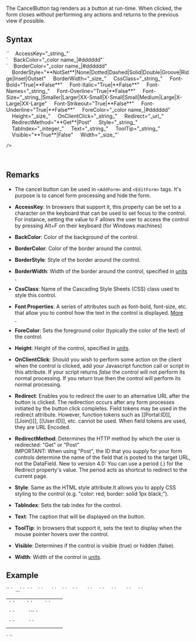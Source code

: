 # <CancelButton>

<a name="top"></a>



The CancelButton tag renders as a button at run-time. When clicked, the form closes without performing any actions and returns to the previous view if possible.

<a name="syntax"></a>

## Syntax

<div>`<cancelbutton`  

<div>`    AccessKey="_string_"`</div>

<div>`    BackColor="_color name_|#dddddd"`</div>

<div>`    BorderColor="_color name_|#dddddd"  
    BorderStyle="**NotSet**|None|Dotted|Dashed|Solid|Double|Groove|Ridge|Inset|Outset"  
    BorderWidth="_size_"  
    CssClass="_string_"  
    Font-Bold="True|**False**"  
    Font-Italic="True|**False**"  
    Font-Names="_string_"  
    Font-Overline="True|**False**"  
    Font-Size="_string_|Smaller|Larger|XX-Small|X-Small|Small|Medium|Large|X-Large|XX-Large"  
    Font-Strikeout="True|**False**"  
    Font-Underline="True|**False**"  
    ForeColor="_color name_|#dddddd"  
    Height="_size_"  
    OnClientClick="_string_"  
    Redirect="_url_"  
    RedirectMethod="**Get**|Post"  
    Style="_string_"  
    TabIndex="_integer_"  
    Text="_string_"  
    ToolTip="_string_"  
    Visible="**True**|False"  
    Width="_size_"`</div>

`/> `</div>

 <a name="remarks"></a>

## Remarks

*   The cancel button can be used in `<AddForm>` and `<EditForm>` tags. It's purpose is to cancel form processing and hide the form.  

*   **AccessKey**: In browsers that support it, this property can be set to a character on the keyboard that can be used to set focus to the control. For instance, setting the value to F allows the user to access the control by pressing Alt+F on their keyboard (for Windows machines)  

*   **BackColor**: Color of the background of the control.  

*   **BorderColor**: Color of the border around the control.  

*   **BorderStyle**: Style of the border around the control.  

*   **BorderWidth**: Width of the border around the control, specified in [units  
     ](../unit-types.md)
*   **CssClass**: Name of the Cascading Style Sheets (CSS) class used to style this control.  

*   **Font Properties**: A series of attributes such as font-bold, font-size, etc. that allow you to control how the text in the control is displayed. [More  
     ](../font-properties.md)
*   **ForeColor**: Sets the foreground color (typically the color of the text) of the control.  

*   **Height**: Height of the control, specified in [units](../unit-types.md).  

*   **OnClientClick**: Should you wish to perform some action on the client when the control is clicked, add your Javascript function call or script in this attribute. If your script returns _false_ the control will not perform its normal processing. If you return true then the control will perform its normal processing.  

*   **Redirect**: Enables you to redirect the user to an alternative URL after the button is clicked. The redirection occurs after any form processes initiated by the button click completes. Field tokens may be used in the redirect attribute. However, function tokens such as [[Portal:ID]], [[Join()]], [[User:ID]], etc. cannot be used. When field tokens are used, they are URL Encoded.  

*   **RedirectMethod**: Determines the HTTP method by which the user is redirected: "Get" or "Post"  
    IMPORTANT: When using "Post", the ID that you supply for your form controls determine the name of the field that is posted to the target URL, not the DataField. New to version 4.0: You can use a period (.) for the Redirect property's value. The period acts as shortcut to redirect to the current page.  

*   **Style**: Same as the HTML style attribute.It allows you to apply CSS styling to the control (e.g. "color: red; border: solid 1px black;").  

*   **TabIndex**: Sets the tab index for the control.  

*   **Text**: The caption that will be displayed on the button.  

*   **ToolTip**: In browsers that support it, sets the text to display when the mouse pointer hovers over the control.  

*   **Visible**: Determines if the control is visible (true) or hidden (false).  

*   **Width**: Width of the control in [units](../unit-types.md).  

<a name="example"></a>

## Example

<div>`<AddForm>`  
`  ...`  
`  <table>`  
`    <tr>`  
`      <td>`  
`        <Label Target="txtFirstName" Text="First Name" />`  
`        <TextBox Id="txtFirstName" DataField="FirstName" DataType="string" />`  
`      </td>`  
`    </tr>`  
`    <tr>`  
`       <td>`  
`         <Label Target="txtLastName" Text="Last Name" />  
``<TextBox Id="txtLastName" DataField="LastName" DataType="string" />`  
`       </td>`  
`     </tr>`  
`     <tr>`  
`       <td colspan="2">`  
`         <AddButton Text="Add"/> <span class="CodeHighlight"><CancelButton Text="Cancel"/></span>`  
`       </td>`  
`     </tr>`  
`   </table>`  
`</AddForm>`</div>

